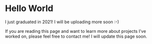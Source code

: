 # Hello World

I just graduated in 2021! I will be uploading more soon :-)

If you are reading this page and want to learn more about projects I've worked on, please feel free to contact me! I will update this page soon.
